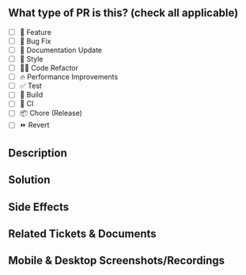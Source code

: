 ## What type of PR is this? (check all applicable)

- [ ] 🍕 Feature
- [ ] 🐛 Bug Fix
- [ ] 📝 Documentation Update
- [ ] 🎨 Style
- [ ] 🧑‍💻 Code Refactor
- [ ] 🔥 Performance Improvements
- [ ] ✅ Test
- [ ] 🤖 Build
- [ ] 🔁 CI
- [ ] 📦 Chore (Release)
- [ ] ⏩ Revert

## Description
<!-- 
Please do not leave this blank 
This PR [adds/removes/fixes/replaces] the [feature/bug/etc]. 
-->

## Solution
<!-- 
Please do not leave this blank 
Solution to resolve the [feature/bug/etc]. 
-->

## Side Effects
<!-- 
Please do not leave this blank 
Side effects of the [feature/bug/etc] task. 
-->

## Related Tickets & Documents
<!-- 
Clickup task, Figma, Notion link.
-->

## Mobile & Desktop Screenshots/Recordings
<!-- Visual changes require screenshots -->

